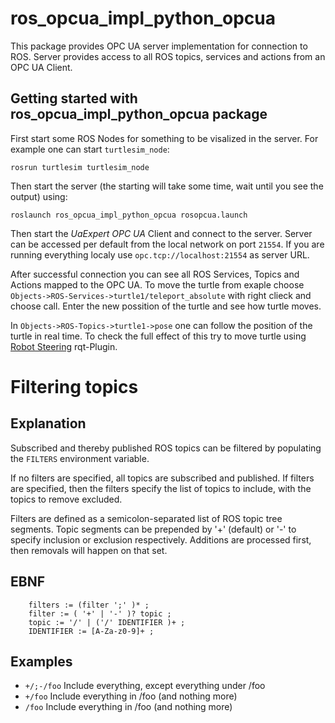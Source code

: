 # ros_opcua_impl_python_opcua

This package provides OPC UA server implementation for connection to ROS. Server provides access to all ROS topics, services and actions from an  OPC UA Client. 

## Getting started with ros_opcua_impl_python_opcua package

First start some ROS Nodes for something to be visalized in the server. For example one can start `turtlesim_node`:
```
rosrun turtlesim turtlesim_node 
```

Then start the server (the starting will take some time, wait until you see the output) using:
```
roslaunch ros_opcua_impl_python_opcua rosopcua.launch
```

Then start the *UaExpert OPC UA* Client and connect to the server. Server can be accessed per default from the local network on port `21554`. If you are running everything localy use `opc.tcp://localhost:21554` as server URL.

After successful connection you can see all ROS Services, Topics and Actions mapped to the OPC UA. To move the turtle from exaple choose `Objects->ROS-Services->turtle1/teleport_absolute` with right clieck and choose call. Enter the new possition of the turtle and see how turtle moves.

In `Objects->ROS-Topics->turtle1->pose` one can follow the position of the turtle in real time. To check the full effect of this try to move turtle using [Robot Steering](https://wiki.ros.org/rqt_robot_steering) rqt-Plugin.

# Filtering topics
## Explanation
Subscribed and thereby published ROS topics can be filtered by populating the `FILTERS` environment variable.

If no filters are specified, all topics are subscribed and published. If filters are specified, then the filters specify the list of topics to include, with the topics to remove excluded.

Filters are defined as a semicolon-separated list of ROS topic tree segments.
Topic segments can be prepended by '+' (default) or '-' to specify inclusion or exclusion respectively.
Additions are processed first, then removals will happen on that set.

## EBNF

        filters := (filter ';' )* ;
        filter := ( '+' | '-' )? topic ;
        topic := '/' | ('/' IDENTIFIER )+ ;
        IDENTIFIER := [A-Za-z0-9]+ ;


## Examples
* `+/;-/foo` Include everything, except everything under /foo
* `+/foo` Include everything in /foo (and nothing more)
* `/foo` Include everything in /foo (and nothing more)
